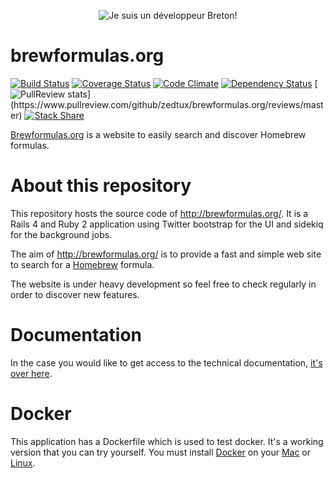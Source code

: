 <p align="center">
  <img src="https://raw.github.com/zedtux/gpair/master/media/developpeur_breton_logo.png" alt="Je suis un développeur Breton!"/>
</p>

# brewformulas.org

[![Build Status](https://travis-ci.org/zedtux/brewformulas.org.png?branch=master)](https://travis-ci.org/zedtux/brewformulas.org) [![Coverage Status](https://coveralls.io/repos/zedtux/brewformulas.org/badge.png)](https://coveralls.io/r/zedtux/brewformulas.org) [![Code Climate](https://codeclimate.com/github/zedtux/brewformulas.org.png)](https://codeclimate.com/github/zedtux/brewformulas.org) [![Dependency Status](https://gemnasium.com/zedtux/brewformulas.org.png)](https://gemnasium.com/zedtux/brewformulas.org) [![PullReview stats](https://www.pullreview.com/github/zedtux/brewformulas.org/badges/master.svg?)](https://www.pullreview.com/github/zedtux/brewformulas.org/reviews/master) [![Stack Share](http://img.shields.io/badge/tech-stack-0690fa.svg?style=flat)](http://stackshare.io/zedtux/brewformulas-org)

[Brewformulas.org](http://brewformulas.org) is a website to easily search and discover Homebrew formulas.

# About this repository

This repository hosts the source code of http://brewformulas.org/.
It is a Rails 4 and Ruby 2 application using Twitter bootstrap for the UI and sidekiq for the background jobs.

The aim of http://brewformulas.org/ is to provide a fast and simple web site to search for a [Homebrew](https://github.com/Homebrew/homebrew) formula.


The website is under heavy development so feel free to check regularly in order to discover new features.

# Documentation

In the case you would like to get access to the technical documentation, [it's over here](http://rdoc.info/github/zedtux/brewformulas.org/master/frames).

# Docker

This application has a Dockerfile which is used to test docker. It's a working version that you can try yourself.
You must install [Docker](http://docker.com/) on your [Mac](https://docs.docker.com/installation/mac/) or [Linux](https://docs.docker.com/installation/ubuntulinux/).
